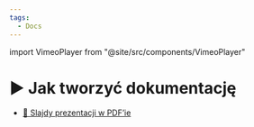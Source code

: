 ```yaml
---
tags:
  - Docs
---
```


import VimeoPlayer from "@site/src/components/VimeoPlayer"

# ▶️ Jak tworzyć dokumentację

<VimeoPlayer videoId="744192001" />

- [📄 Slajdy prezentacji w PDF’ie](/download/slidev/1-2-2-jak-tworzyc-dokumentacje.pdf)
